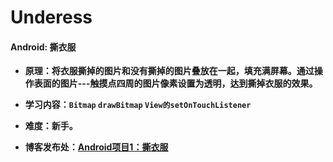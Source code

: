# Underess
#### Android: 撕衣服

- **原理：将衣服撕掉的图片和没有撕掉的图片叠放在一起，填充满屏幕。通过操作表面的图片---触摸点四周的图片像素设置为透明，达到撕掉衣服的效果。**

- **学习内容：`Bitmap` `drawBitmap` `View的setOnTouchListener`**

- **难度：新手。**

- **博客发布处：[Android项目1：撕衣服](https://fanandjiu.com/Android%E9%A1%B9%E7%9B%AE1%EF%BC%9A%E6%92%95%E8%A1%A3%E6%9C%8D/#more)**



